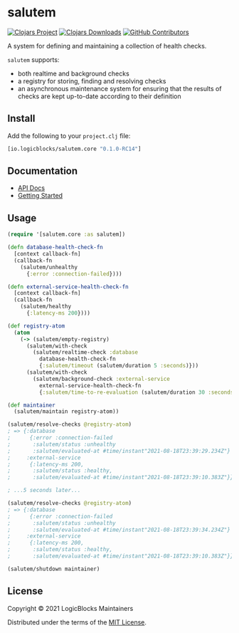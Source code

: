 # salutem

[![Clojars Project](https://img.shields.io/clojars/v/io.logicblocks/salutem.core.svg)](https://clojars.org/io.logicblocks/salutem.core)
[![Clojars Downloads](https://img.shields.io/clojars/dt/io.logicblocks/salutem.core.svg)](https://clojars.org/io.logicblocks/salutem.core)
[![GitHub Contributors](https://img.shields.io/github/contributors-anon/logicblocks/salutem.svg)](https://github.com/logicblocks/salutem/graphs/contributors)

A system for defining and maintaining a collection of health checks.

`salutem` supports:
* both realtime and background checks
* a registry for storing, finding and resolving checks
* an asynchronous maintenance system for ensuring that the results of checks 
  are kept up-to-date according to their definition

## Install

Add the following to your `project.clj` file:

```clojure
[io.logicblocks/salutem.core "0.1.0-RC14"]
```

## Documentation

* [API Docs](http://logicblocks.github.io/salutem)
* [Getting Started](https://logicblocks.github.io/salutem/getting-started.html)

## Usage

```clojure
(require '[salutem.core :as salutem])

(defn database-health-check-fn
  [context callback-fn]
  (callback-fn
    (salutem/unhealthy
      {:error :connection-failed})))

(defn external-service-health-check-fn
  [context callback-fn]
  (callback-fn
    (salutem/healthy
      {:latency-ms 200})))

(def registry-atom
  (atom
    (-> (salutem/empty-registry)
      (salutem/with-check
        (salutem/realtime-check :database
          database-health-check-fn
          {:salutem/timeout (salutem/duration 5 :seconds)}))
      (salutem/with-check
        (salutem/background-check :external-service
          external-service-health-check-fn
          {:salutem/time-to-re-evaluation (salutem/duration 30 :seconds)})))))

(def maintainer
  (salutem/maintain registry-atom))

(salutem/resolve-checks @registry-atom)
; => {:database
;      {:error :connection-failed
;       :salutem/status :unhealthy
;       :salutem/evaluated-at #time/instant"2021-08-18T23:39:29.234Z"}
;     :external-service 
;      {:latency-ms 200,
;       :salutem/status :healthy,
;       :salutem/evaluated-at #time/instant"2021-08-18T23:39:10.383Z"}}

; ...5 seconds later...

(salutem/resolve-checks @registry-atom)
; => {:database
;      {:error :connection-failed
;       :salutem/status :unhealthy
;       :salutem/evaluated-at #time/instant"2021-08-18T23:39:34.234Z"}
;     :external-service 
;      {:latency-ms 200,
;       :salutem/status :healthy,
;       :salutem/evaluated-at #time/instant"2021-08-18T23:39:10.383Z"}}

(salutem/shutdown maintainer)
```

## License

Copyright &copy; 2021 LogicBlocks Maintainers

Distributed under the terms of the
[MIT License](http://opensource.org/licenses/MIT).
